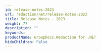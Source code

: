```yaml
---
id: release-notes-2023
url: redaction/net/release-notes-2023
title: Release Notes - 2023
weight: 77
description: ""
keywords: 
productName: GroupDocs.Redaction for .NET
hideChildren: False
---
```

